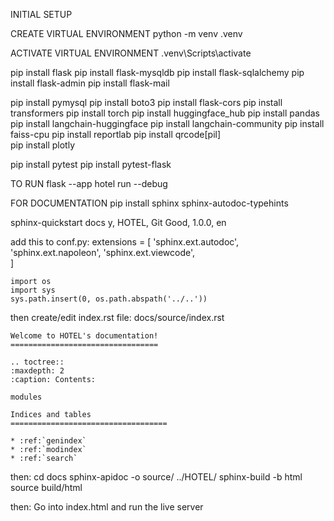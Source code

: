 INITIAL SETUP

CREATE VIRTUAL ENVIRONMENT
    python -m venv .venv   

ACTIVATE VIRTUAL ENVIRONMENT
    .venv\Scripts\activate

pip install flask
pip install flask-mysqldb
pip install flask-sqlalchemy
pip install flask-admin
pip install flask-mail     

pip install pymysql
pip install boto3
pip install flask-cors 
pip install transformers
pip install torch
pip install huggingface_hub
pip install pandas
pip install langchain-huggingface
pip install langchain-community
pip install faiss-cpu
pip install reportlab 
pip install qrcode[pil]    
pip install plotly

pip install pytest
pip install pytest-flask

TO RUN
flask --app hotel run --debug


FOR DOCUMENTATION
pip install sphinx sphinx-autodoc-typehints

sphinx-quickstart docs
    y, HOTEL, Git Good, 1.0.0, en

add this to conf.py:
    extensions = [
        'sphinx.ext.autodoc',
        'sphinx.ext.napoleon', 
        'sphinx.ext.viewcode',  
    ]

    import os
    import sys
    sys.path.insert(0, os.path.abspath('../..'))

then create/edit index.rst file: docs/source/index.rst

    Welcome to HOTEL's documentation!
    =================================

    .. toctree::
    :maxdepth: 2
    :caption: Contents:

    modules

    Indices and tables
    ===================================

    * :ref:`genindex`
    * :ref:`modindex`
    * :ref:`search`

then: 
    cd docs
    sphinx-apidoc -o source/ ../HOTEL/
    sphinx-build -b html source build/html

then:
    Go into index.html and run the live server
